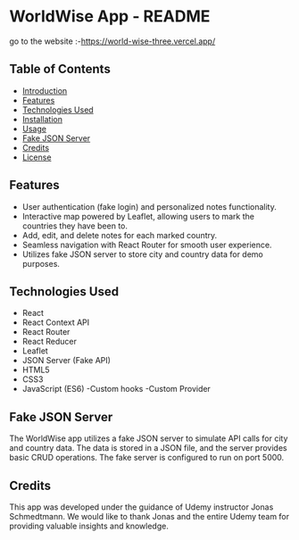 # WorldWise App - README

go to the website :-https://world-wise-three.vercel.app/

## Table of Contents

- [Introduction](#introduction)
- [Features](#features)
- [Technologies Used](#technologies-used)
- [Installation](#installation)
- [Usage](#usage)
- [Fake JSON Server](#fake-json-server)
- [Credits](#credits)
- [License](#license)

## Features

- User authentication (fake login) and personalized notes functionality.
- Interactive map powered by Leaflet, allowing users to mark the countries they have been to.
- Add, edit, and delete notes for each marked country.
- Seamless navigation with React Router for smooth user experience.
- Utilizes fake JSON server to store city and country data for demo purposes.

## Technologies Used

- React
- React Context API
- React Router
- React Reducer
- Leaflet
- JSON Server (Fake API)
- HTML5
- CSS3
- JavaScript (ES6)
  -Custom hooks
  -Custom Provider

## Fake JSON Server

The WorldWise app utilizes a fake JSON server to simulate API calls for city and country data. The data is stored in a JSON file, and the server provides basic CRUD operations. The fake server is configured to run on port 5000.

## Credits

This app was developed under the guidance of Udemy instructor Jonas Schmedtmann. We would like to thank Jonas and the entire Udemy team for providing valuable insights and knowledge.
